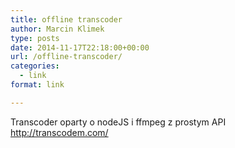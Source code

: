 ```yaml
---
title: offline transcoder
author: Marcin Klimek
type: posts
date: 2014-11-17T22:18:00+00:00
url: /offline-transcoder/
categories:
  - link
format: link

---
```

<div dir="ltr">
  Transcoder oparty o nodeJS i ffmpeg z prostym API
</div>

<div dir="ltr">
</div>

<div dir="ltr">
  <a href="http://transcodem.com/">http://transcodem.com/</a><br clear="all" /></p> 
  
  <div>
    <div class="gmail_signature">
    </div>
  </div>
  
  <p>
    &nbsp;
  </p>
</div>

&nbsp;
